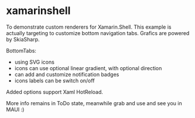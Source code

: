 ﻿# xamarinshell

To demonstrate custom renderers for Xamarin.Shell. 
This example is actually targeting to customize bottom navigation tabs. 
Grafics are powered by SkiaSharp.

BottomTabs:

- using SVG icons
- icons can use optional linear gradient, with optional direction
- can add and customize notification badges
- icons labels can be switch on/off

Added options support Xaml HotReload. 

More info remains in ToDo state, meanwhile grab and use and see you in MAUI :)

